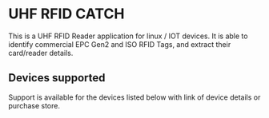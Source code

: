 # UHF RFID CATCH
This is a UHF RFID Reader application for linux / IOT devices. It is able to identify commercial EPC Gen2 and ISO RFID Tags, and extract their card/reader details.


## Devices supported

Support is available for the devices listed below with link of device details or purchase store.
